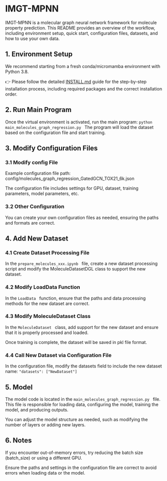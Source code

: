 # IMGT-MPNN
IMGT-MPNN is a molecular graph neural network framework for molecule property prediction. This README provides an overview of the workflow, including environment setup, quick start, configuration files, datasets, and how to use your own data.

## 1. Environment Setup
We recommend starting from a fresh conda/micromamba environment with Python 3.8.

👉 Please follow the detailed [INSTALL.md](INSTALL.md) guide for the step-by-step installation process, including required packages and the correct installation order.

## 2. Run Main Program
Once the virtual environment is activated, run the main program:
	 `python main_molecules_graph_regression.py `
The program will load the dataset based on the configuration file and start training.

## 3. Modify Configuration Files
### 3.1 Modify config File
Example configuration file path: config/molecules_graph_regression_GatedGCN_TOX21_6k.json

The configuration file includes settings for GPU, dataset, training parameters, model parameters, etc.

### 3.2 Other Configuration
You can create your own configuration files as needed, ensuring the paths and formats are correct.

## 4. Add New Dataset
### 4.1 Create Dataset Processing File
In the  `prepare_molecules_xxx.ipynb ` file, create a new dataset processing script and modify the MoleculeDatasetDGL class to support the new dataset.

### 4.2 Modify LoadData Function
In the  `LoadData ` function, ensure that the paths and data processing methods for the new dataset are correct.

### 4.3 Modify MoleculeDataset Class
In the  `MoleculeDataset ` class, add support for the new dataset and ensure that it is properly processed and loaded.

Once training is complete, the dataset will be saved in pkl file format.

### 4.4 Call New Dataset via Configuration File
In the configuration file, modify the datasets field to include the new dataset name:
	 `"datasets": ["NewDataset"] `
## 5. Model
The model code is located in the  `main_molecules_graph_regression.py ` file. This file is responsible for loading data, configuring the model, training the model, and producing outputs.

You can adjust the model structure as needed, such as modifying the number of layers or adding new layers.

## 6. Notes
If you encounter out-of-memory errors, try reducing the batch size (batch_size) or using a different GPU.

Ensure the paths and settings in the configuration file are correct to avoid errors when loading data or the model.
